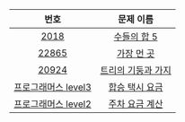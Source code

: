 | 번호 | 문제 이름 |
|:----:|:---------:|
| [2018](https://www.acmicpc.net/problem/2018) | [수들의 합 5](https://www.acmicpc.net/problem/2018) |
| [22865](https://www.acmicpc.net/problem/22865) | [가장 먼 곳](https://www.acmicpc.net/problem/22865) |
| [20924](https://www.acmicpc.net/problem/20924) | [트리의 기둥과 가지](https://www.acmicpc.net/problem/20924) |
| [프로그래머스 level3](https://school.programmers.co.kr/learn/courses/30/lessons/72413) | [합승 택시 요금](https://school.programmers.co.kr/learn/courses/30/lessons/72413) |
| [프로그래머스 level2]() | [주차 요금 계산](https://school.programmers.co.kr/learn/courses/30/lessons/92341) |
